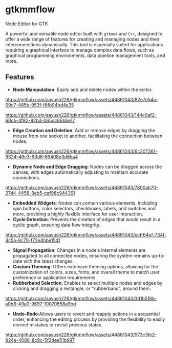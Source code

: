 # gtkmmflow
Node Editor for GTK

A powerful and versatile node editor built with `gtkmm4` and `C++`, designed to offer a wide range of features for creating and managing nodes and their interconnections dynamically. This tool is especially suited for applications requiring a graphical interface to manage complex data flows, such as graphical programming environments, data pipeline management tools, and more.

## Features

- **Node Manipulation**: Easily add and delete nodes within the editor.

https://github.com/aayush226/gtkmmflow/assets/44861043/82e7d54a-09c7-485b-953f-f6fb94bd4a35



https://github.com/aayush226/gtkmmflow/assets/44861043/144c0ef2-60cb-4f82-82bd-065dc66bbe17


- **Edge Creation and Deletion**: Add or remove edges by dragging the mouse from one socket to another, facilitating the connection between nodes.

https://github.com/aayush226/gtkmmflow/assets/44861043/6c207361-9324-49e3-93d6-69408e3d6ba4


- **Dynamic Node and Edge Dragging**: Nodes can be dragged across the canvas, with edges automatically adjusting to maintain accurate connections.

https://github.com/aayush226/gtkmmflow/assets/44861043/7800ab70-27d4-4458-8eb5-caf98c944361


- **Embedded Widgets**: Nodes can contain various elements, including spin buttons, color selectors, checkboxes, labels, and switches and more, providing a highly flexible interface for user interaction.
- **Cycle Detection**: Prevents the creation of edges that would result in a cyclic graph, ensuring data flow integrity.

https://github.com/aayush226/gtkmmflow/assets/44861043/ecff64ef-734f-4c5a-8c70-f72e4bbe15d1


- **Signal Propagation**: Changes in a node's internal elements are propagated to all connected nodes, ensuring the system remains up-to-date with the latest changes.
- **Custom Theming**: Offers extensive theming options, allowing for the customization of colors, sizes, fonts, and overall theme to match user preference or application requirements.
- **Rubberband Selection**:  Enables to select multiple nodes and edges by clicking and dragging a rectangle, or "rubberband", around them.

https://github.com/aayush226/gtkmmflow/assets/44861043/3d1b518b-a0b8-49a0-9697-10070658a9bd


- **Undo-Redo**:Allows users to revert and reapply actions in a sequential order, enhancing the editing process by providing the flexibility to easily correct mistakes or revisit previous states.

https://github.com/aayush226/gtkmmflow/assets/44861043/973c3fe2-924e-4088-8c9c-5f2dee51b997

